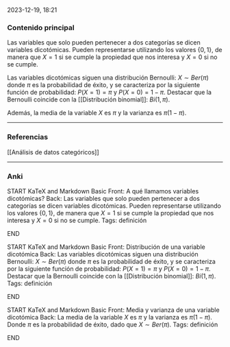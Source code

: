 2023-12-19, 18:21
### Contenido principal

Las variables que solo pueden pertenecer a dos categorías se dicen variables dicotómicas. Pueden representarse utilizando los valores $\{0, 1\}$, de manera que $X = 1$ si se cumple la propiedad que nos interesa y $X = 0$ si no se cumple.

Las variables dicotómicas siguen una distribución Bernoulli: $X \sim Ber(\pi)$ donde $\pi$ es la probabilidad de éxito, y se caracteriza por la siguiente función de probabilidad: $P(X = 1) = \pi$ y $P(X = 0) = 1 - \pi$. Destacar que la Bernoulli coincide con la [[Distribución binomial]]: $Bi(1, \pi)$.

Además, la media de la variable $X$ es $\pi$ y la varianza es $\pi(1- \pi)$. 

--- 
### Referencias

[[Análisis de datos categóricos]]

---
### Anki

START
KaTeX and Markdown Basic
Front: A qué llamamos variables dicotómicas?
Back: Las variables que solo pueden pertenecer a dos categorías se dicen variables dicotómicas. Pueden representarse utilizando los valores $\{0, 1\}$, de manera que $X = 1$ si se cumple la propiedad que nos interesa y $X = 0$ si no se cumple.
Tags: definición
<!--ID: 1704111672883-->
END

START
KaTeX and Markdown Basic
Front: Distribución de una variable dicotómica
Back: Las variables dicotómicas siguen una distribución Bernoulli: $X \sim Ber(\pi)$ donde $\pi$ es la probabilidad de éxito, y se caracteriza por la siguiente función de probabilidad: $P(X = 1) = \pi$ y $P(X = 0) = 1 - \pi$. Destacar que la Bernoulli coincide con la [[Distribución binomial]]: $Bi(1, \pi)$.
Tags: definición
<!--ID: 1704111672888-->
END

START
KaTeX and Markdown Basic
Front: Media y varianza de una variable dicotómica
Back: La media de la variable $X$ es $\pi$ y la varianza es $\pi(1- \pi)$.  Donde $\pi$ es la probabilidad de éxito, dado que $X \sim Ber(\pi)$.
Tags: definición
<!--ID: 1704111672892-->
END